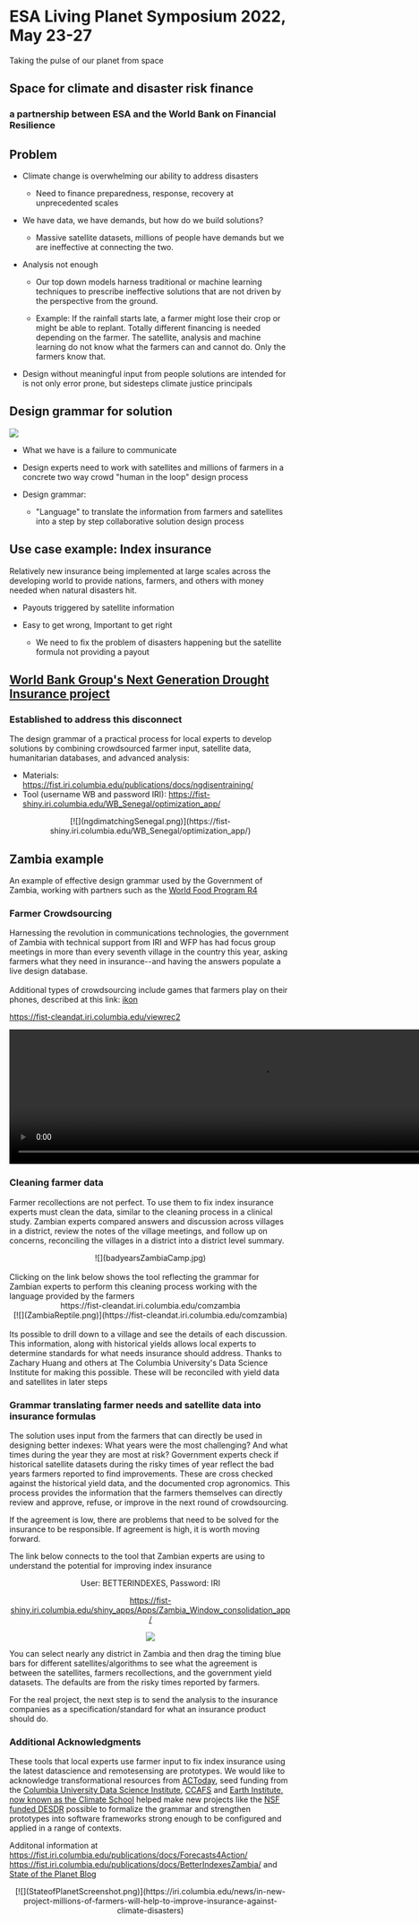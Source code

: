 # ESA Living Planet Symposium 2022, May 23-27
Taking the pulse of our planet from space

## Space for climate and disaster risk finance 
### a partnership between ESA and the World Bank on Financial Resilience

## Problem

* Climate change is overwhelming our ability to address disasters
  + Need to finance preparedness, response, recovery at unprecedented scales

* We have data, we have demands, but how do we build solutions?
  + Massive satellite datasets, millions of people have demands but we are ineffective at connecting the two.

* Analysis not enough
  + Our top down models harness traditional or machine learning techniques to prescribe ineffective solutions that are not driven by the perspective from the ground.

  + Example: If the rainfall starts late, a farmer might lose their crop or might be able to replant.  Totally different financing is needed depending on the farmer.  The satellite, analysis and machine learning do not know what the farmers can and cannot do.  Only the farmers know that.
  
* Design without meaningful input from people solutions are intended for is not only error prone, but sidesteps climate justice principals

## Design grammar for solution

![](Coming2consensus.gif)


* What we have is a failure to communicate

* Design experts need to work with satellites and millions of farmers in a concrete two way crowd "human in the loop" design process

* Design grammar: 
  + "Language" to translate the information from farmers and satellites into a step by step collaborative solution design process

## Use case example: Index insurance
Relatively new insurance being implemented at large scales across the developing world to provide nations, farmers, and others with money needed when natural disasters hit.

* Payouts triggered by satellite information

* Easy to get wrong, Important to get right
  + We need to fix the problem of disasters happening but the satellite formula not providing a payout

##  [World Bank Group's Next Generation Drought Insurance project](https://iri.columbia.edu/news/improving-risk-indicators-introducing-the-next-generation-drought-index-project/) 

### Established to address this disconnect

The design grammar of a practical process for local experts to develop solutions by combining crowdsourced farmer input, satellite data, humanitarian databases, and advanced analysis: 
* Materials: https://fist.iri.columbia.edu/publications/docs/ngdisentraining/ 
* Tool (username WB and password IRI): https://fist-shiny.iri.columbia.edu/WB_Senegal/optimization_app/ 

<center>
[![](ngdimatchingSenegal.png)](https://fist-shiny.iri.columbia.edu/WB_Senegal/optimization_app/)
</center>

## Zambia example

An example of effective design grammar used by the Government of Zambia, working with partners such as the [World Food Program R4](https://www.wfp.org/r4-rural-resilience-initiative)

### Farmer Crowdsourcing 
Harnessing the revolution in communications technologies, the government of Zambia with technical support from IRI and WFP has had focus group meetings in more than every seventh village in the country this year, asking farmers what they need in insurance--and having the answers populate a live design database.  
<br>
Additional types of crowdsourcing include games that farmers play on their phones, described at this link: [ikon](https://iri.columbia.edu/news/crowdsourcing-insurance/)

https://fist-cleandat.iri.columbia.edu/viewrec2

<video width="900" height="240"  controls>
  <source src="MassiveZambiaCrowdsource.mp4" type="video/mp4">
</video>



### Cleaning farmer data

Farmer recollections are not perfect.  To use them to fix index insurance experts must clean the data, similar to the cleaning process in a clinical study.  Zambian experts compared answers and discussion across villages in a district, review the notes of the village meetings, and follow up on concerns, reconciling the villages in a district into a district level summary.

<center>
![](badyearsZambiaCamp.jpg)
</center>

<br>
Clicking on the link below shows the tool reflecting the grammar for Zambian experts to perform this cleaning process working with the language provided by the farmers
<br>
<center>
https://fist-cleandat.iri.columbia.edu/comzambia
<br>
[![](ZambiaReptile.png)](https://fist-cleandat.iri.columbia.edu/comzambia)

</center>
<br>
Its possible to drill down to a village and see the details of each discussion.  This information, along with historical yields allows local experts to determine standards for what needs insurance should address. Thanks to Zachary Huang and others at The  Columbia University's Data Science Institute for making this possible. 
These will be reconciled with yield data and satellites in later steps

### Grammar translating farmer needs and satellite data into insurance formulas 
The solution uses input from the farmers that can directly be used in designing better indexes: What years were the most challenging? And what times during the year they are most at risk?  Government experts check if historical satellite datasets during the risky times of year reflect the bad years farmers reported to find improvements.  These are cross checked against the historical yield data, and the documented crop agronomics.  This process provides the information that the farmers themselves can directly review and approve, refuse, or improve in the next round of crowdsourcing. 
 
If the agreement is low, there are problems that need to be solved for the insurance to be responsible.  If agreement is high, it is worth moving forward. 
 
The link below connects to the tool that Zambian experts are using to understand the potential for improving index insurance

<center>
User: BETTERINDEXES, Password: IRI
 
https://fist-shiny.iri.columbia.edu/shiny_apps/Apps/Zambia_Window_consolidation_app/
<br>

[![](ZambiaConsolidationExample.png)](https://fist-shiny.iri.columbia.edu/shiny_apps/Apps/Zambia_Window_consolidation_app/)


</center>

You can select nearly  any district in Zambia and then drag the timing blue bars for different satellites/algorithms to see what the agreement is between the satellites, farmers recollections, and the government yield datasets.  The defaults are from the risky times reported by farmers.
 
For the real project, the next step is to send the analysis to the insurance companies as a specification/standard for what an insurance product should do. 

### Additional Acknowledgments 

These tools that local experts use farmer input to fix index insurance using the latest datascience and remotesensing are prototypes. We would like to acknowledge transformational resources from  [ACToday](https://iri.columbia.edu/news/2021-actoday-highlight-helping-provide-insurance-to-a-million-smallholder-farmers/),  seed funding from the [Columbia University Data Science Institute](https://datascience.columbia.edu/), [CCAFS](https://ccafs.cgiar.org/) and [Earth Institute, now known as the Climate School](https://www.climate.columbia.edu/) helped make new projects like the [NSF funded DESDR](https://www.nsf.gov/awardsearch/showAward?AWD_ID=2103794&HistoricalAwards=false) possible to formalize the grammar and strengthen  prototypes into software frameworks strong enough to be configured and applied in a range of contexts.  

Additonal information at https://fist.iri.columbia.edu/publications/docs/Forecasts4Action/
https://fist.iri.columbia.edu/publications/docs/BetterIndexesZambia/ and 
 [State of the Planet Blog](https://iri.columbia.edu/news/in-new-project-millions-of-farmers-will-help-to-improve-insurance-against-climate-disasters) 

<center>
[![](StateofPlanetScreenshot.png)](https://iri.columbia.edu/news/in-new-project-millions-of-farmers-will-help-to-improve-insurance-against-climate-disasters)
</center>

